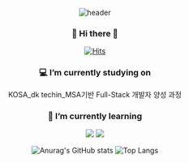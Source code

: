 <div align="center">
 
![header](https://capsule-render.vercel.app/api?type=Waving&color=FDD1E1&height=300&section=header&text=Welcome!&fontSize=90&fontColor=ffffff&fontAlignY=45&desc=%20Soyoung'sGITHUB&descSize=30&descAlign=65)

### 👋 Hi there 👋
[![Hits](https://hits.seeyoufarm.com/api/count/incr/badge.svg?url=https%3A%2F%2Fgithub.com%2Fsylee990205&count_bg=%23E4C7FF&title_bg=%23E6DEFF&icon=&icon_color=%237646AE&title=hits&edge_flat=false)](https://hits.seeyoufarm.com)
 ### 💻 I’m currently studying on 
  KOSA_dk techin_MSA기반 Full-Stack 개발자 양성 과정  
 ### 🌱 I’m currently learning  
<img src="https://img.shields.io/badge/java-F14C1D?style=for-the-badge&logo=java&logoColor=white"> <img src="https://img.shields.io/badge/spring-6DB33F?style=for-the-badge&logo=spring&logoColor=white">
 
 ![Anurag's GitHub stats](https://github-readme-stats.vercel.app/api?username=sylee990205&show_icons=true&theme=buefy)  ![Top Langs](https://github-readme-stats.vercel.app/api/top-langs/?username=sylee990205&layout=compact&theme=buefy)

 </div>




